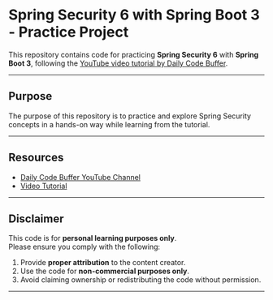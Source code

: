 # Spring Security 6 with Spring Boot 3 - Practice Project

This repository contains code for practicing **Spring Security 6** with **Spring Boot 3**, following the [YouTube video tutorial by Daily Code Buffer](https://www.youtube.com/watch?v=oQV2WGin0mc).

---

## Purpose

The purpose of this repository is to practice and explore Spring Security concepts in a hands-on way while learning from the tutorial.

---

## Resources

- [Daily Code Buffer YouTube Channel](https://www.youtube.com/c/DailyCodeBuffer)
- [Video Tutorial](https://www.youtube.com/watch?v=oQV2WGin0mc)

---

## Disclaimer

This code is for **personal learning purposes only**.  
Please ensure you comply with the following:
1. Provide **proper attribution** to the content creator.
2. Use the code for **non-commercial purposes only**.
3. Avoid claiming ownership or redistributing the code without permission.

---
